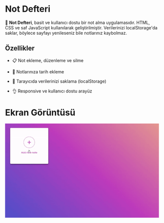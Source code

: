 # Not Defteri

📝 **Not Defteri**, basit ve kullanıcı dostu bir not alma uygulamasıdır. HTML, CSS ve saf JavaScript kullanılarak geliştirilmiştir. Verilerinizi localStorage'da saklar, böylece sayfayı yenileseniz bile notlarınız kaybolmaz.

## Özellikler

- 📋 Not ekleme, düzenleme ve silme

- 📆 Notlarınıza tarih ekleme

- 💾 Tarayıcıda verilerinizi saklama (localStorage)

- 👌 Responsive ve kullanıcı dostu arayüz

# Ekran Görüntüsü

![](ekran.gif)
